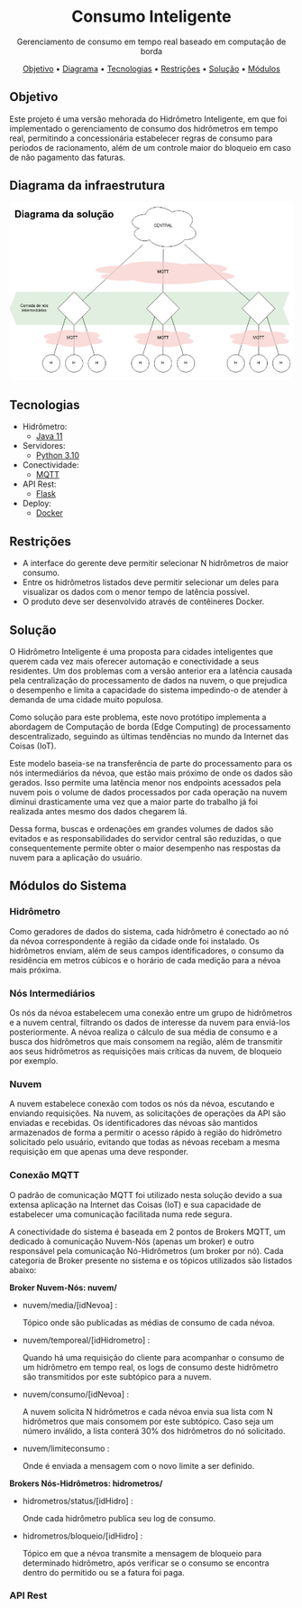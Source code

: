 <h1 align="center">Consumo Inteligente</h1>
<p align="center">Gerenciamento de consumo em tempo real baseado em computação de borda</p>

<p align="center">
 <a href="#objetivo">Objetivo</a> •
 <a href="#diagrama">Diagrama</a> • 
 <a href="#tecnologias">Tecnologias</a> • 
 <a href="#restricoes">Restrições</a> •
 <a href="#solucao">Solução</a> •
 <a href="#modulos">Módulos</a> 
</p>

<h2 href="#objetivo">Objetivo</h2>
<p>Este projeto é uma versão mehorada do Hidrômetro Inteligente, em que foi implementado o gerenciamento de consumo dos hidrômetros em tempo real, permitindo a concessionária estabelecer regras de consumo para períodos de racionamento, além de um controle maior do bloqueio em caso de não pagamento das faturas.</p>

<h2 href="#diagrama">Diagrama da infraestrutura</h2>

<img src="https://github.com/amandassa/consumo-inteligente/blob/main/images/diagrama.jpg"/>

<h2 href="#tecnologias">Tecnologias</h2>

- Hidrômetro:
    - [Java 11](https://www.oracle.com/br/java/technologies/javase/jdk11-archive-downloads.html)
- Servidores:
    - [Python 3.10](https://www.python.org/)
- Conectividade:
    - [MQTT](https://mqtt.org/)
- API Rest:
    - [Flask](https://flask.palletsprojects.com/en/2.2.x/)
- Deploy:
    - [Docker](https://www.docker.com/)

<h2 href="#restricoes">Restrições</h2>

- A interface do gerente deve permitir selecionar N hidrômetros de maior consumo.
- Entre os hidrômetros listados deve permitir selecionar um deles para visualizar os dados com o menor tempo de latência possível.
- O produto deve ser desenvolvido através de contêineres Docker.

<h2 href="#solucao">Solução</h2>

<p>O Hidrômetro Inteligente é uma proposta para cidades inteligentes que querem cada vez mais oferecer automação e conectividade a seus residentes. Um dos problemas com a versão anterior era a latência causada pela centralização do processamento de dados na nuvem, o que prejudica o desempenho e limita a capacidade do sistema impedindo-o de atender à demanda de uma cidade muito populosa.</p>
<p>Como solução para este problema, este novo protótipo implementa a abordagem de Computação de borda (Edge Computing) de processamento descentralizado, seguindo as últimas tendências no mundo da Internet das Coisas (IoT).</p>
<p>Este modelo baseia-se na transferência de parte do processamento para os nós intermediários da névoa, que estão mais próximo de onde os dados são gerados. Isso permite uma latência menor nos endpoints acessados pela nuvem pois o volume de dados processados por cada operação na nuvem diminui drasticamente uma vez que a maior parte do trabalho já foi realizada antes mesmo dos dados chegarem lá.</p>
<p>Dessa forma, buscas e ordenações em grandes volumes de dados são evitados e as responsabilidades do servidor central são reduzidas, o que consequentemente permite obter o maior desempenho nas respostas da nuvem para a aplicação do usuário.</p>

<h2 href="#modulos">Módulos do Sistema</h2>

<h3>Hidrômetro</h3>
<p>Como geradores de dados do sistema, cada hidrômetro é conectado ao nó da névoa correspondente à região da cidade onde foi instalado. Os hidrômetros enviam, além de seus campos identificadores, o consumo da residência em metros cúbicos e o horário de cada medição para a névoa mais próxima.</p>

<h3>Nós Intermediários</h3>
<p>Os nós da névoa estabelecem uma conexão entre um grupo de hidrômetros e a nuvem central, filtrando os dados de interesse da nuvem para enviá-los posteriormente. A névoa realiza o cálculo de sua média de consumo e a busca dos hidrômetros que mais consomem na região, além de transmitir aos seus hidrômetros as requisições mais críticas da nuvem, de bloqueio por exemplo.</p>

<h3>Nuvem</h3>
<p>A nuvem estabelece conexão com todos os nós da névoa, escutando e enviando requisições. Na nuvem, as solicitações de operações da API são enviadas e recebidas. Os identificadores das névoas são mantidos armazenados de forma a permitir o acesso rápido à região do hidrômetro solicitado pelo usuário, evitando que todas as névoas recebam a mesma requisição em que apenas uma deve responder.</p>

<h3>Conexão MQTT</h3>
<p>O padrão de comunicação MQTT foi utilizado nesta solução devido a sua extensa aplicação na Internet das Coisas (IoT) e sua capacidade de estabelecer uma comunicação facilitada numa rede segura.</p>
<p>A conectividade do sistema é baseada em 2 pontos de Brokers MQTT, um dedicado à comunicação Nuvem-Nós (apenas um broker) e outro responsável pela comunicação Nó-Hidrômetros (um broker por nó). Cada categoria de Broker presente no sistema e os tópicos utilizados são listados abaixo:</p>

<b>Broker Nuvem-Nós:   nuvem/</b>
<ul>
    <li>nuvem/media/[idNevoa] : <p>Tópico onde são publicadas as médias de consumo de cada névoa.</p>
    </li>
    <li>nuvem/temporeal/[idHidrometro] : <p>Quando há uma requisição do cliente para acompanhar o consumo de um hidrômetro em tempo real, os logs de consumo deste hidrômetro são transmitidos por este subtópico para a nuvem.</p>
    </li>
    <li>nuvem/consumo/[idNevoa] : <p>A nuvem solicita N hidrômetros e cada névoa envia sua lista com N hidrômetros que mais consomem por este subtópico. Caso seja um número inválido, a lista conterá 30% dos hidrômetros do nó solicitado.</p>
    </li>
    <li>nuvem/limiteconsumo : <p>Onde é enviada a mensagem com o novo limite a ser definido.</p>
    </li>
</ul>

<b>Brokers Nós-Hidrômetros:   hidrometros/</b>
<ul>
    <li>hidrometros/status/[idHidro] : <p>Onde cada hidrômetro publica seu log de consumo.</p>
    </li>
    <li>hidrometros/bloqueio/[idHidro] : <p>Tópico em que a névoa transmite a mensagem de bloqueio para determinado hidrômetro, após verificar se o consumo se encontra dentro do permitido ou se a fatura foi paga.</p>
    </li>
</ul>


<h3>API Rest</h3>
